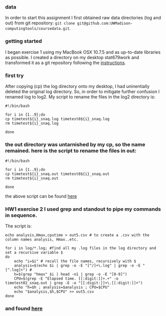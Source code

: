 ### data

In order to start this assignment I first obtained raw data directories (log and out) from git repository: 
`git clone git@github.com:UWMadison-computingtools/coursedata.git`.

### getting started

I began exercise 1 using my MacBook OSX 10.7.5 and as up-to-date libraries as possible. I created a directory on my desktop stat679work and transformed it as a git repository following the [instructions](https://github.com/UWMadison-computingtools/coursedata/blob/master/readme.md). 

### first try

After copying (cp) the log directory onto my desktop, I had uninentially deleted the original log directory. So, in order to mitigate further confusion I renamed log to log2. My script to rename the files in the log2 directory is:

```shell
#!/bin/bash

for i in {1..9};do
cp timetest${i}_snaq.log timetest0${i}_snaq.log
rm timetest${i}_snaq.log 

done
```

### the out directory was untarnished by my cp, so the name remained. here is the script to rename the files in out:

```shell
#!/bin/bash

for i in {1..9};do
cp timetest${i}_snaq.out timetest0${i}_snaq.out
rm timetest${i}_snaq.out

done
```
the above script can be found [here](https://github.com/kingcohn1/stat679work/tree/master/hw1)

### HW1 exercise 2 I used grep and standout to pipe my commands in sequence. 

 The script is:
```
echo analysis,Hmax,cputime > out5.csv # to create a .csv with the column names analysis, Hmax..etc.

for i in log/*.log; #find all my .log files in the log directory and set a recursive variable $
do
	echo "i=$i" # recall the file names, recursively with $
	analysis=$(echo $i | grep -o -E "[^/]+\.log" | grep -o -E "[^.log]+") #
	h=$(grep "hmax" $i | head -n1 | grep -o -E "[0-9]")
	CPU=$(grep -E "Elapsed time. [[:digit:]]+.+" -o timetest02_snaq.out | grep -E -o "[[:digit:]]+\.[[:digit:]]+")	
	echo "h=$h ; analysis=$analysis ; CPU=$CPU"
    echo "$analysis,$h,$CPU" >> out5.csv	
done
```

### and found [here](https://github.com/kingcohn1/stat679work/tree/master/hw1)

